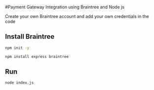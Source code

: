 #Payment Gateway Integration using Braintree and Node js

Create your own Braintree account and add your own credentials in the code

## Install Braintree

```bash
npm init -y
```

```bash
npm install express braintree
```

## Run

```bash
node index.js
```
